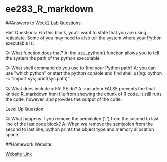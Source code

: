 # ee283_R_markdown

##Answers to Week2 Lab Questions:

Hint Questions:
*In this block, you'll want to state that you are using reticulate. Some of you may need to also tell the system where your Python executable is:

Q: What function does that?
A: the use_python() function allows you to tell the system the path of the python executable

Q: What shell command do you use to find your Python path?
A: you can use "which python" or start the python console and find shell using: python -c "import sys; print(sys.path)"

Q: What does include = FALSE do?
A: include = FALSE prevents the final knitted R_markdown html file from showing the chunk of R code. It still runs the code, however, and provides the output of the code.

Level Up Question:

Q: What happens if you remove the semicolon (';') from the second to last line of the last code block?
A: When we remove the semicolon from the second to last line, python prints the object type and memory allocation space.

##Homework Website:

[Website Link](https://pnayak93.github.io/ee283/)



